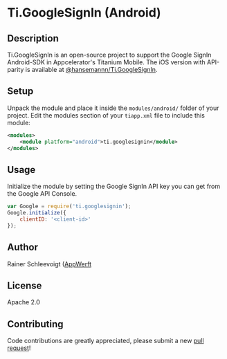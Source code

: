 # Ti.GoogleSignIn (Android)

## Description

Ti.GoogleSignIn is an open-source project to support the Google SignIn Android-SDK in Appcelerator's Titanium Mobile.
The iOS version with API-parity is available at [@hansemannn/Ti.GoogleSignIn](https://github.com/hansemannn/titanium-google-signin).

## Setup

Unpack the module and place it inside the `modules/android/` folder of your project.
Edit the modules section of your `tiapp.xml` file to include this module:
```xml
<modules>
    <module platform="android">ti.googlesignin</module>
</modules>
```

## Usage

Initialize the module by setting the Google SignIn API key you can get from the Google API Console.
```js
var Google = require('ti.googlesignin');
Google.initialize({
    clientID: '<client-id>'
});
```

## Author

Rainer Schleevoigt ([AppWerft](https://github.com/AppWerft)

## License

Apache 2.0

## Contributing

Code contributions are greatly appreciated, please submit a new [pull request](https://github.com/AppWerft/Ti.GoogleSignIn/pull/new/master)!
